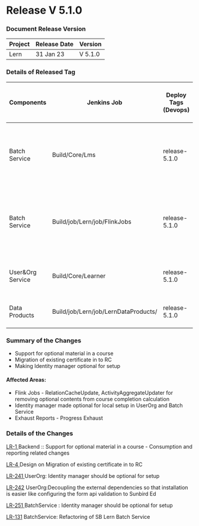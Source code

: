 # Release V 5.1.0

### Document Release Version <a href="#document-release-version" id="document-release-version"></a>

| Project | Release Date | Version |
| ------- | ------------ | ------- |
| Lern    | 31 Jan 23    | V 5.1.0 |

### Details of Released Tag

| Components        | Jenkins Job                          | Deploy Tags (Devops) | Build Tags (Github Repo Tags)                                                                                                                                    | Github Repository                                                                                                | Comments                                                                      |
| ----------------- | ------------------------------------ | -------------------- | ---------------------------------------------------------------------------------------------------------------------------------------------------------------- | ---------------------------------------------------------------------------------------------------------------- | ----------------------------------------------------------------------------- |
| Batch Service     | Build/Core/Lms                       | release-5.1.0        | <p>sunbird-course-service : <a href="https://github.com/Sunbird-Lern/sunbird-course-service/releases/tag/release-5.1.0_RC2">release-5.1.0_RC2</a></p><p><br></p> | [https://github.com/Sunbird-Lern/sunbird-course-service](https://github.com/Sunbird-Lern/sunbird-course-service) |                                                                               |
| Batch Service     | Build/job/Lern/job/FlinkJobs         | release-5.1.0        | data-pipeline : [release-5.1.0\_RC1](https://github.com/Sunbird-Lern/data-pipeline/releases/tag/release-5.1.0\_RC1)                                              | [https://github.com/Sunbird-Lern/data-pipeline](https://github.com/Sunbird-Lern/data-pipeline)                   | relational-cache-updater, avtivity-aggregate-updater jobs need to be deployed |
| User\&Org Service | Build/Core/Learner                   | release-5.1.0        | sunbird-lms-service : [release-5.1.0\_RC2](https://github.com/Sunbird-Lern/sunbird-lms-service/releases/tag/release-5.1.0\_RC2)                                  | [https://github.com/Sunbird-Lern/sunbird-lms-service](https://github.com/Sunbird-Lern/sunbird-lms-service)       |                                                                               |
| Data Products     | Build/job/Lern/job/LernDataProducts/ | release-5.1.0        | data-products : [release-5.1.0\_RC1](https://github.com/Sunbird-Lern/data-products/releases/tag/release-5.1.0\_RC1)                                              | [https://github.com/Sunbird-Lern/data-products](https://github.com/Sunbird-Lern/data-products)                   |                                                                               |

### **Summary of the Changes** <a href="#1.-summary-of-the-changes" id="1.-summary-of-the-changes"></a>

* Support for optional material in a course
* Migration of existing certificate in to RC
* Making Identity manager optional for setup

#### Affected Areas:

* Flink Jobs - RelationCacheUpdate, ActivityAggregateUpdater for removing optional contents from course completion calculation
* Identity manager made optional for local setup in UserOrg and Batch Service
* Exhaust Reports - Progress Exhaust

### Details of the Changes

[LR-1 ](https://project-sunbird.atlassian.net/browse/LR-1)Backend :: Support for optional material in a course - Consumption and reporting related changes

[LR-4 ](https://project-sunbird.atlassian.net/browse/LR-4)Design on Migration of existing certificate in to RC

[LR-241 ](https://project-sunbird.atlassian.net/browse/LR-241)UserOrg: Identity manager should be optional for setup

[LR-242](https://project-sunbird.atlassian.net/browse/LR-242) UserOrg:Decoupling the external dependencies so that installation is easier like configuring the form api validation to Sunbird Ed

[LR-251 ](https://project-sunbird.atlassian.net/browse/LR-251)BatchService : Identity manager should be optional for setup

[LR-131](https://project-sunbird.atlassian.net/browse/LR-131) BatchService: Refactoring of SB Lern Batch Service

